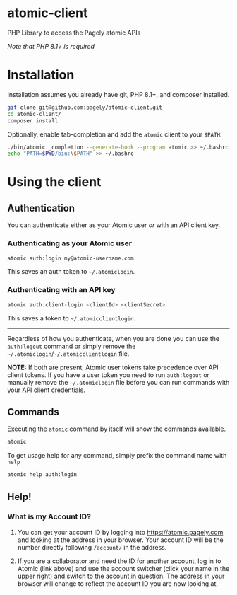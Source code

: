 # atomic-client
PHP Library to access the Pagely atomic APIs

*Note that PHP 8.1+ is required*

# Installation

Installation assumes you already have git, PHP 8.1+, and composer installed.

```bash
git clone git@github.com:pagely/atomic-client.git
cd atomic-client/
composer install
```

Optionally, enable tab-completion and add the `atomic` client to your `$PATH`:

```bash
./bin/atomic _completion --generate-hook --program atomic >> ~/.bashrc
echo "PATH=$PWD/bin:\$PATH" >> ~/.bashrc
```

# Using the client
## Authentication

You can authenticate either as your Atomic user _or_ with an API client key.

### Authenticating as your Atomic user

```bash
atomic auth:login my@atomic-username.com
```

This saves an auth token to `~/.atomiclogin`.

### Authenticating with an API key

```bash
atomic auth:client-login <clientId> <clientSecret>
```

This saves a token to `~/.atomicclientlogin`.

---

Regardless of how you authenticate, when you are done you can use the `auth:logout` command or simply remove the `~/.atomiclogin`/`~/.atomicclientlogin` file.

**NOTE:** If both are present, Atomic user tokens take precedence over API client tokens. If you have a user token you need to run `auth:logout` or manually remove the `~/.atomiclogin` file before you can run commands with your API client credentials.

## Commands

Executing the `atomic` command by itself will show the commands available.
```bash
atomic
```

To get usage help for any command, simply prefix the command name with `help`
```bash
atomic help auth:login
```

## Help!

### What is my Account ID?
1. You can get your account ID by logging into https://atomic.pagely.com and
looking at the address in your browser. Your account ID will be the number directly following `/account/` in the address.

2. If you are a collaborator and need the ID for another account, log in to Atomic (link above) and use the account switcher
(click your name in the upper right) and switch to the account in question. The address in your browser
will change to reflect the account ID you are now looking at.
